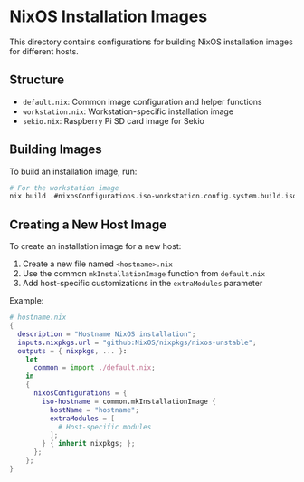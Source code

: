 # NixOS Installation Images

This directory contains configurations for building NixOS installation images for different hosts.

## Structure

- `default.nix`: Common image configuration and helper functions
- `workstation.nix`: Workstation-specific installation image
- `sekio.nix`: Raspberry Pi SD card image for Sekio

## Building Images

To build an installation image, run:

```bash
# For the workstation image
nix build .#nixosConfigurations.iso-workstation.config.system.build.isoImage
```

## Creating a New Host Image

To create an installation image for a new host:

1. Create a new file named `<hostname>.nix`
2. Use the common `mkInstallationImage` function from `default.nix`
3. Add host-specific customizations in the `extraModules` parameter

Example:

```nix
# hostname.nix
{
  description = "Hostname NixOS installation";
  inputs.nixpkgs.url = "github:NixOS/nixpkgs/nixos-unstable";
  outputs = { nixpkgs, ... }:
    let
      common = import ./default.nix;
    in
    {
      nixosConfigurations = {
        iso-hostname = common.mkInstallationImage {
          hostName = "hostname";
          extraModules = [
            # Host-specific modules
          ];
        } { inherit nixpkgs; };
      };
    };
}
```
